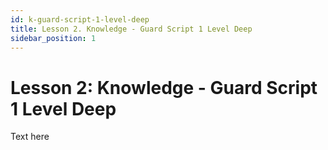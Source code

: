 ```yaml
---
id: k-guard-script-1-level-deep
title: Lesson 2. Knowledge - Guard Script 1 Level Deep
sidebar_position: 1
---
```


# Lesson 2: Knowledge - Guard Script 1 Level Deep

Text here